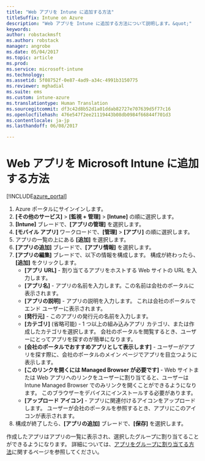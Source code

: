 ```yaml
---
title: "Web アプリを Intune に追加する方法"
titleSuffix: Intune on Azure
description: "Web アプリを Intune に追加する方法について説明します。&quot;"
keywords: 
author: robstackmsft
ms.author: robstack
manager: angrobe
ms.date: 05/04/2017
ms.topic: article
ms.prod: 
ms.service: microsoft-intune
ms.technology: 
ms.assetid: 5f08752f-0e87-4ad9-a34c-4991b3150775
ms.reviewer: mghadial
ms.suite: ems
ms.custom: intune-azure
ms.translationtype: Human Translation
ms.sourcegitcommit: df3c42d8b52d1a01ddab82727e707639d5f77c16
ms.openlocfilehash: 476e547f2ee21119443b08db0984f66844f701d3
ms.contentlocale: ja-jp
ms.lasthandoff: 06/08/2017

---
```


# <a name="how-to-add-web-apps-to-microsoft-intune"></a>Web アプリを Microsoft Intune に追加する方法

[!INCLUDE[azure_portal](./includes/azure_portal.md)]

1. Azure ポータルにサインインします。
2. **[その他のサービス]** > **[監視 + 管理]** > **[Intune]** の順に選択します。
3. **[Intune]** ブレードで、**[アプリの管理]** を選択します。
4. **[モバイル アプリ]** ワークロードで、**[管理]** > **[アプリ]** の順に選択します。
5. アプリの一覧の上にある **[追加]** を選択します。
6. **[アプリの追加]** ブレードで、**[アプリ情報]** を選択します。
7. **[アプリの編集]** ブレードで、以下の情報を構成します。 構成が終わったら、**[追加]** をクリックします。
    - **[アプリ URL]** - 割り当てるアプリをホストする Web サイトの URL を入力します。
    - **[アプリ名]** - アプリの名前を入力します。この名前は会社のポータルに表示されます。
    - **[アプリの説明]** - アプリの説明を入力します。 これは会社のポータルでエンド ユーザーに表示されます。
    - **[発行元]** - このアプリの発行元の名前を入力します。
    - **[カテゴリ]** (省略可能) - 1 つ以上の組み込みアプリ カテゴリ、または作成したカテゴリを選択します。 会社のポータルを閲覧するとき、ユーザーにとってアプリを探すのが簡単になります。
    - **[会社のポータルでおすすめアプリとして表示します]** - ユーザーがアプリを探す際に、会社のポータルのメイン ページでアプリを目立つように表示します。
    - **[このリンクを開くには Managed Browser が必要です]** - Web サイトまたは Web アプリへのリンクをユーザーに割り当てると、ユーザーは Intune Managed Browser でのみリンクを開くことができるようになります。 このブラウザーをデバイスにインストールする必要があります。
    - **[アップロード アイコン]** - アプリに関連付けるアイコンをアップロードします。 ユーザーが会社のポータルを参照するとき、アプリにこのアイコンが表示されます。
8. 構成が終了したら、**[アプリの追加]** ブレードで、**[保存]** を選択します。

作成したアプリはアプリの一覧に表示され、選択したグループに割り当てることができるようになります。 詳細については、[アプリをグループに割り当てる方法](apps-deploy.md)に関するページを参照してください。

